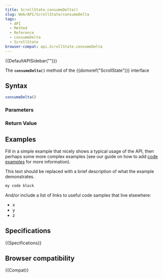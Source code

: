```yaml
---
title: ScrollState.consumeDelta()
slug: Web/API/ScrollState/consumeDelta
tags:
  - API
  - Method
  - Reference
  - consumeDelta
  - ScrollState
browser-compat: api.ScrollState.consumeDelta
---
```

{{DefaultAPISidebar("")}}

The **`consumeDelta()`** method of the {{domxref("ScrollState")}} interface 

## Syntax

```js
consumeDelta()
```

### Parameters



### Return Value



## Examples

Fill in a simple example that nicely shows a typical usage of the API, then perhaps some more complex examples (see our guide on how to add [code examples](/en-US/docs/MDN/Contribute/Structures/Code_examples) for more information).

This text should be replaced with a brief description of what the example demonstrates.

```js
my code block
```

And/or include a list of links to useful code samples that live elsewhere:

*   x
*   y
*   z

## Specifications

{{Specifications}}

## Browser compatibility

{{Compat}}

